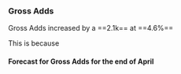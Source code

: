 ###  Gross Adds
Gross Adds increased by a ==2.1k== at  ==4.6%==

This is because 

#### Forecast for Gross Adds for the end of April

